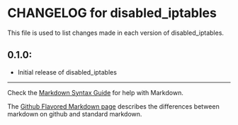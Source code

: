 # CHANGELOG for disabled_iptables

This file is used to list changes made in each version of disabled_iptables.

## 0.1.0:

* Initial release of disabled_iptables

- - -
Check the [Markdown Syntax Guide](http://daringfireball.net/projects/markdown/syntax) for help with Markdown.

The [Github Flavored Markdown page](http://github.github.com/github-flavored-markdown/) describes the differences between markdown on github and standard markdown.
